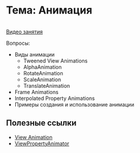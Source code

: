 # Тема: Анимация

![]()

[Видео занятия]()

Вопросы:

* 	Виды анимации
	*	Tweened View Animations
	*	AlphaAnimation
	*	RotateAnimation
	*	ScaleAnimation
	*	TranslateAnimation
*	Frame Animations
*	Interpolated Property Animations
*	Примеры создания и использование анимации

	
## Полезные ссылки

* [View Animation](https://developer.android.com/guide/topics/graphics/view-animation.html)
* [ViewPropertyAnimator](https://developer.android.com/reference/android/view/ViewPropertyAnimator.html)


